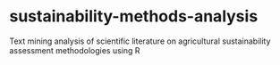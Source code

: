# sustainability-methods-analysis
Text mining analysis of scientific literature on agricultural sustainability assessment methodologies using R
